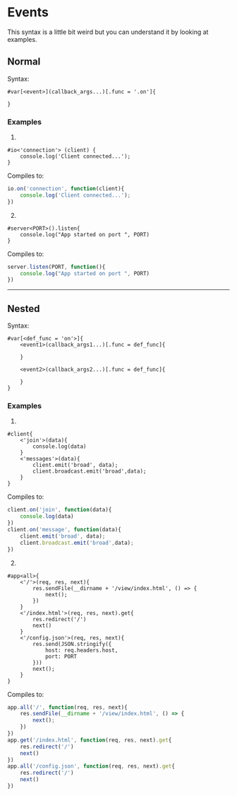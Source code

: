 # Events
This syntax is a little bit weird but you can understand it by looking at examples.

## Normal
Syntax:
```
#var[<event>](callback_args...)[.func = '.on']{

}
```
### Examples
1)
```esy
#io<'connection'> (client) {
	console.log('Client connected...');
}
```
Compiles to:
```js
io.on('connection', function(client){
    console.log('Client connected...');
})
```
2)
```esy
#server<PORT>().listen{
	console.log("App started on port ", PORT)
}
```
Compiles to:
```js
server.listen(PORT, function(){
    console.log("App started on port ", PORT)
})
```

---
## Nested
Syntax:
```
#var[<def_func = 'on'>]{
    <event1>(callback_args1...)[.func = def_func]{

    }

    <event2>(callback_args2...)[.func = def_func]{

    }
}
```

### Examples
1)
```esy
#client{
    <'join'>(data){
        console.log(data)
    }
    <'messages'>(data){
        client.emit('broad', data);
        client.broadcast.emit('broad',data);
    }
}
```
Compiles to:
```js
client.on('join', function(data){
    console.log(data)
})
client.on('message', function(data){
    client.emit('broad', data);
    client.broadcast.emit('broad',data);
})
```

2)
```esy
#app<all>{
	<'/'>(req, res, next){
		res.sendFile(__dirname + '/view/index.html', () => {
			next();
		})
	}
	<'/index.html'>(req, res, next).get{
		res.redirect('/')
		next()
	}
	<'/config.json'>(req, res, next){
		res.send(JSON.stringify({
			host: req.headers.host,
			port: PORT
		}))
		next();
	}
}
```
Compiles to:
```js
app.all('/', function(req, res, next){
    res.sendFile(__dirname + '/view/index.html', () => {
        next();
    })
})
app.get('/index.html', function(req, res, next).get{
    res.redirect('/')
    next()
})
app.all('/config.json', function(req, res, next).get{
    res.redirect('/')
    next()
})
```
